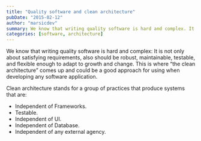 ```yaml
---
title: "Quality software and clean architecture"
pubDate: "2015-02-12"
author: "marsicdev"
summary: We know that writing quality software is hard and complex. It is not only about satisfying requirements
categories: [software, architecture]
---
```


We know that writing quality software is hard and complex: It is not only about satisfying requirements, also should be robust, maintainable, testable, and flexible enough to adapt to growth and change. This is where “the clean architecture” comes up and could be a good approach for using when developing any software application.

Clean architecture stands for a group of practices that produce systems that are:

-   Independent of Frameworks.
-   Testable.
-   Independent of UI.
-   Independent of Database.
-   Independent of any external agency.

<!-- _Source:_ [Fernando Cejas - Architecting Android](http://fernandocejas.com/2014/09/03/architecting-android-the-clean-way) -->
